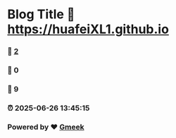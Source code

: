 # Blog Title :link: https://huafeiXL1.github.io 
### :page_facing_up: [2](https://huafeiXL1.github.io/tag.html) 
### :speech_balloon: 0 
### :hibiscus: 9 
### :alarm_clock: 2025-06-26 13:45:15 
### Powered by :heart: [Gmeek](https://github.com/Meekdai/Gmeek)
